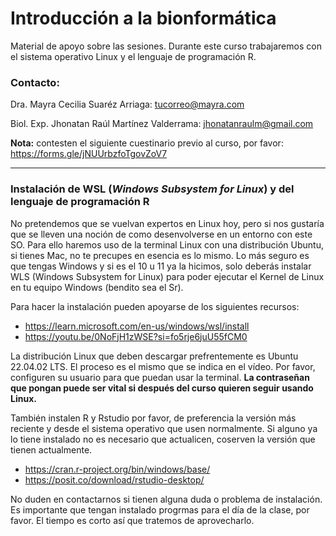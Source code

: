 # **Introducción a la bionformática**
Material de apoyo sobre las sesiones. Durante este curso trabajaremos con el sistema operativo Linux y el lenguaje de programación R. 

### **Contacto:**

Dra. Mayra Cecilia Suaréz Arriaga: tucorreo@mayra.com

Biol. Exp. Jhonatan Raúl Martínez Valderrama: jhonatanraulm@gmail.com

**Nota:** contesten el siguiente cuestinario previo al curso, por favor: https://forms.gle/jNUUrbzfoTgovZoV7

---

### **Instalación de WSL (*Windows Subsystem for Linux*) y del lenguaje de programación R**

No pretendemos que se vuelvan expertos en Linux hoy, pero si nos gustaría que se lleven una noción de como desenvolverse en un entorno con este SO. Para ello haremos uso de la terminal Linux con una distribución Ubuntu, si tienes Mac, no te precupes en esencia es lo mismo.  Lo más seguro es que tengas Windows y si es el 10 u 11 ya la hicimos, solo deberás instalar WLS (Windows Subsystem for Linux) para poder ejecutar el Kernel de Linux en tu equipo Windows (bendito sea el Sr). 

Para hacer la instalación pueden apoyarse de los siguientes recursos:

+ https://learn.microsoft.com/en-us/windows/wsl/install
+ https://youtu.be/0NoFjH1zWSE?si=fo5rje6juU55fCM0

La distribución Linux que deben descargar prefrentemente es Ubuntu 22.04.02 LTS. El proceso es el mismo que se indica en el vídeo. Por favor, configuren su usuario para que puedan usar la terminal. **La contraseñan que pongan puede ser vital si después del curso quieren seguir usando Linux.**

También instalen R y Rstudio por favor, de preferencia la versión más reciente y desde el sistema operativo que usen normalmente. Si alguno ya lo tiene instalado no es necesario que actualicen, coserven la versión que tienen actualmente. 

+ https://cran.r-project.org/bin/windows/base/
+ https://posit.co/download/rstudio-desktop/

No duden en contactarnos si tienen alguna duda o problema de instalación. Es importante que tengan instalado progrmas para el día de la clase, por favor. El tiempo es corto así que tratemos de aprovecharlo.
